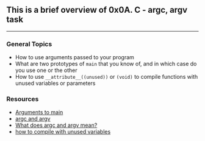 ## This is a brief overview of 0x0A. C - argc, argv task
___

### **General Topics**
* How to use arguments passed to your program
* What are two prototypes of `main` that you know of, and in which case do you use one or the other
* How to use `__attribute__((unused))` or `(void)` to compile functions with unused variables or parameters


### **Resources**
* [Arguments to main](https://intranet.alxswe.com/rltoken/Jip_nI4tv2ybQZ-jV3fqJg)
* [argc and argv](https://intranet.alxswe.com/rltoken/31aLwv8qsXuiUZrOk9Djqg)
* [What does argc and argv mean?](https://intranet.alxswe.com/rltoken/A0pzqslB6Z3Y3OV3hJQ6Tw)
* [how to compile with unused variables](https://intranet.alxswe.com/rltoken/MkOUE1ndq1UAx9Erk-AVbg)
